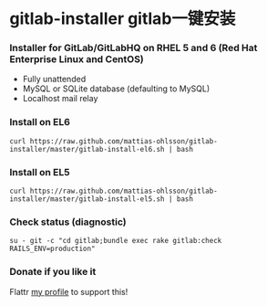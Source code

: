 gitlab-installer
gitlab一键安装
================

### Installer for GitLab/GitLabHQ on RHEL 5 and 6 (Red Hat Enterprise Linux and CentOS) ###

- Fully unattended
- MySQL or SQLite database (defaulting to MySQL)
- Localhost mail relay

### Install on EL6 ###

    curl https://raw.github.com/mattias-ohlsson/gitlab-installer/master/gitlab-install-el6.sh | bash

### Install on EL5 ###

    curl https://raw.github.com/mattias-ohlsson/gitlab-installer/master/gitlab-install-el5.sh | bash

### Check status (diagnostic) ###

    su - git -c "cd gitlab;bundle exec rake gitlab:check RAILS_ENV=production"

### Donate if you like it ###

Flattr [my profile](https://flattr.com/profile/mattiasohlsson "Mattias Ohlsson on Flattr") to support this!
